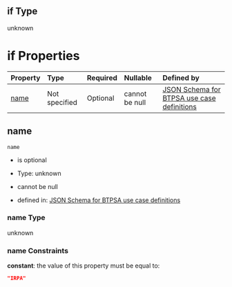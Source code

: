 ## if Type

unknown

# if Properties

| Property      | Type          | Required | Nullable       | Defined by                                                                                                                                                                                                        |
| :------------ | :------------ | :------- | :------------- | :---------------------------------------------------------------------------------------------------------------------------------------------------------------------------------------------------------------- |
| [name](#name) | Not specified | Optional | cannot be null | [JSON Schema for BTPSA use case definitions](btpsa-usecase-properties-services-items-allof-1-then-allof-56-if-properties-name.md "undefined#/properties/services/items/allOf/1/then/allOf/56/if/properties/name") |

## name



`name`

*   is optional

*   Type: unknown

*   cannot be null

*   defined in: [JSON Schema for BTPSA use case definitions](btpsa-usecase-properties-services-items-allof-1-then-allof-56-if-properties-name.md "undefined#/properties/services/items/allOf/1/then/allOf/56/if/properties/name")

### name Type

unknown

### name Constraints

**constant**: the value of this property must be equal to:

```json
"IRPA"
```
